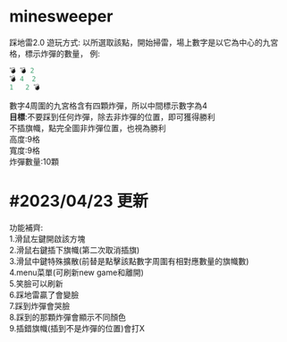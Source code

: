 # minesweeper
踩地雷2.0
遊玩方式:
以所選取該點，開始掃雷，場上數字是以它為中心的九宮格，標示炸彈的數量，
例:
```py
💣 💣 2
💣 4  2
1   2 💣
```
數字4周圍的九宮格含有四顆炸彈，所以中間標示數字為4  
**目標**:不要踩到任何炸彈，除去非炸彈的位置，即可獲得勝利  
不插旗幟，點完全圖非炸彈位置，也視為勝利  
高度:9格  
寬度:9格  
炸彈數量:10顆 
 
#2023/04/23 更新  
====
功能補齊:  
1.滑鼠左鍵開啟該方塊  
2.滑鼠右鍵插下旗幟(第二次取消插旗)  
3.滑鼠中鍵特殊擴散(前替是點擊該點數字周圍有相對應數量的旗幟數)  
4.menu菜單(可刷新new game和離開)  
5.笑臉可以刷新  
6.踩地雷贏了會變臉  
7.踩到炸彈會哭臉  
8.踩到的那顆炸彈會顯示不同顏色  
9.插錯旗幟(插到不是炸彈的位置)會打X   
